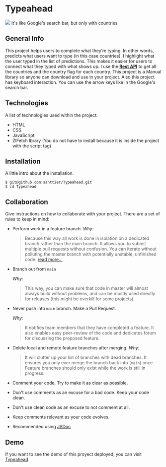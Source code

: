 # Typeahead
![](https://learnjavascript.today/images/comps/typeahead.gif)
It's like Google's search bar, but only with countries
## General Info
This project helps users to complete what they’re typing. In other words, predicts what users want to type (in this case countries).
I highlight what the user typed in the list of predictions. This makes it easier for users to connect what they typed with what shows up.
I use the [**Rest API**](https://restcountries.com/ "**Rest API**") to get all the countries and the country flag for each country.
This project is a Manual library so anyone can download and use in your project.
Also this project has keyboard interaction. You can use the arrow keys like in the Google's search bar.
## Technologies
A list of technologies used within the project:
- HTML
- CSS
- JavaScript
- ZlFetch lbrary (You do not have to install because it is inside the project with the script tag)
## Installation
A little intro about the installation. 
```
$ git@github.com:santtier/Typeahead.git
$ cd Typeahead
```

## Collaboration
Give instructions on how to collaborate with your project.
There are a set of rules to keep in mind:

- Perform work in a feature branch.
  _Why:_
  > Because this way all work is done in isolation on a dedicated branch rather than the main branch. It allows you to submit multiple pull requests without confusion. You can iterate without polluting the master branch with potentially unstable, unfinished code. [read more...](https://www.atlassian.com/git/tutorials/comparing-workflows#feature-branch-workflow)
- Branch out from `main`

  _Why:_

  > This way, you can make sure that code in master will almost always build without problems, and can be mostly used directly for releases (this might be overkill for some projects).

- Never push into `main` branch. Make a Pull Request.

  _Why:_

  > It notifies team members that they have completed a feature. It also enables easy peer-review of the code and dedicates forum for discussing the proposed feature.

- Delete local and remote feature branches after merging.
  _Why:_
  > It will clutter up your list of branches with dead branches. It ensures you only ever merge the branch back into (`main`) once. Feature branches should only exist while the work is still in progress.

- Comment your code. Try to make it as clear as possible.
- Don't use comments as an excuse for a bad code. Keep your code clean.
- Don't use clean code as an excuse to not comment at all.
- Keep comments relevant as your code evolves.
- Recommended using [JSDoc](https://www.youtube.com/watch?v=r0H-acWQS6c)

## Demo
If you want to see the demo of this proyect deployed, you can visit [Typeahead](https://santtier.github.io/Typeahead/ "Typeahead")
